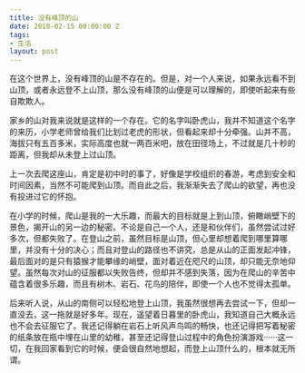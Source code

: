 ```yaml
---
title: 没有峰顶的山
date: 2018-02-15 00:00:00 Z
tags:
- 生活
layout: post
---
```


在这个世界上，没有峰顶的山是不存在的。但是，对一个人来说，如果永远看不到山顶，或者永远登不上山顶，那么没有峰顶的山便是可以理解的，即使听起来有些自欺欺人。

家乡的山对我来说就是这样的一个存在。它的名字叫卧虎山，我并不知道这个名字的来历，小学老师曾给我们比划过老虎的形状，但看起来却十分牵强。山并不高，海拔只有五百多米，实际高度也就一两百米吧，放在田径场上，不过就是几十秒的距离，但我却从未登上过山顶。

上一次去爬这座山，肯定是初中时的事了，好像是学校组织的春游，考虑到安全和时间因素，当然不可能爬到山顶。而自此之后，我渐渐失去了爬山的欲望，再也没有投进过它的怀抱。

在小学的时候，爬山是我的一大乐趣，而最大的目标就是上到山顶，俯瞰峭壁下的景色，揭开山的另一边的秘密。不论是自己一个人，还是和伙伴们，虽然尝试过好多次，但都失败了。在登山之前，虽然目标是山顶，但心里却想着爬到哪里算哪里，并没有十分的决心；而且对登山的路径也不讲究，总是从山的正面发起冲锋，最后面对的是只有猿猴才能攀缘的峭壁，面对着近在咫尺的山顶，却只能无奈地仰望。虽然每次对山的征服都以失败告终，但却并不感到失落，因为在爬山的辛苦中蕴含着很多乐趣，而且有树木、岩石、花鸟的陪伴，即使一个人也不觉得太孤单。

后来听人说，从山的南侧可以轻松地登上山顶，我虽然很想再去尝试一下，但却一直没去，这一拖就是好多年。现在，遥望着日暮里的卧虎山，我知道自己大概永远也不会去征服它了。我还记得躺在岩石上听风声鸟鸣的畅快，也还记得把写着秘密的纸条放在瓶中埋在山里的幼稚，甚至还记得登山过程中的角色扮演游戏······这一切，在我回家看到它的时候，便会很自然地想起，而登上山顶什么的，根本就无所谓。